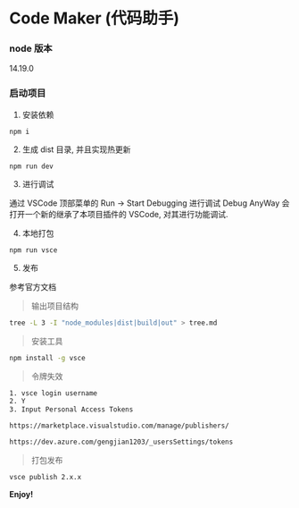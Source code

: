 # Code Maker (代码助手)

### node 版本

14.19.0

### 启动项目

1. 安装依赖

```
npm i
```

2. 生成 dist 目录, 并且实现热更新

```
npm run dev
```

3. 进行调试

通过 VSCode 顶部菜单的 Run -> Start Debugging 进行调试
Debug AnyWay
会打开一个新的继承了本项目插件的 VSCode, 对其进行功能调试.

4. 本地打包

```
npm run vsce
```

5. 发布

参考官方文档

> 输出项目结构

```bash
tree -L 3 -I "node_modules|dist|build|out" > tree.md
```

> 安装工具

```bash
npm install -g vsce
```

> 令牌失效

```bash
1. vsce login username
2. Y
3. Input Personal Access Tokens

https://marketplace.visualstudio.com/manage/publishers/

https://dev.azure.com/gengjian1203/_usersSettings/tokens
```

> 打包发布

```bash
vsce publish 2.x.x
```

**Enjoy!**
